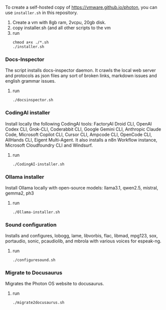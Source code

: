 To create a self-hosted copy of https://vmware.github.io/photon, you can use `installer.sh` in this repository.
1. Create a vm with 8gb ram, 2vcpu, 20gb disk.
2. copy installer.sh (and all other scripts to the vm
3. run
   ```
   chmod a+x ./*.sh
   ./installer.sh
   ```

### Docs-Inspector
The script installs docs-inspector daemon. It crawls the local web server and protocols as json files any sort of broken links, markdown issues and english grammar issues.
1. run
   ```
   ./docsinspector.sh
   ```

### CodingAI installer
Install locally the following CodingAI tools:
FactoryAI Droid CLI, OpenAI Codex CLI, Grok-CLI, Coderabbit CLI, Google Gemini CLI, Anthropic Claude Code, Microsoft Copilot CLI, Cursor CLI, Ampcode CLI,  OpenCode CLI, AllHands CLI, Eigent Multi-Agent.
It also installs a n8n Workflow instance, Microsoft Cloudfoundry CLI and Windsurf.
1. run
   ```
   ./CodingAI-installer.sh
   ```

### Ollama installer
Install Ollama locally with open-source models: llama3.1, qwen2.5, mistral, gemma2, ph3
1. run
   ```
   ./Ollama-installer.sh
   ```

### Sound configuration
Installs and configures, lobogg, lame, libvorbis, flac, libmad, mpg123, sox, portaudio, sonic, pcaudiolib, and mbrola with various voices for espeak-ng.
1. run
   ```
   ./configuresound.sh
   ```

### Migrate to Docusaurus
Migrates the Photon OS website to docusaurus.
1. run
   ```
   ./migrate2docusaurus.sh
   ```
